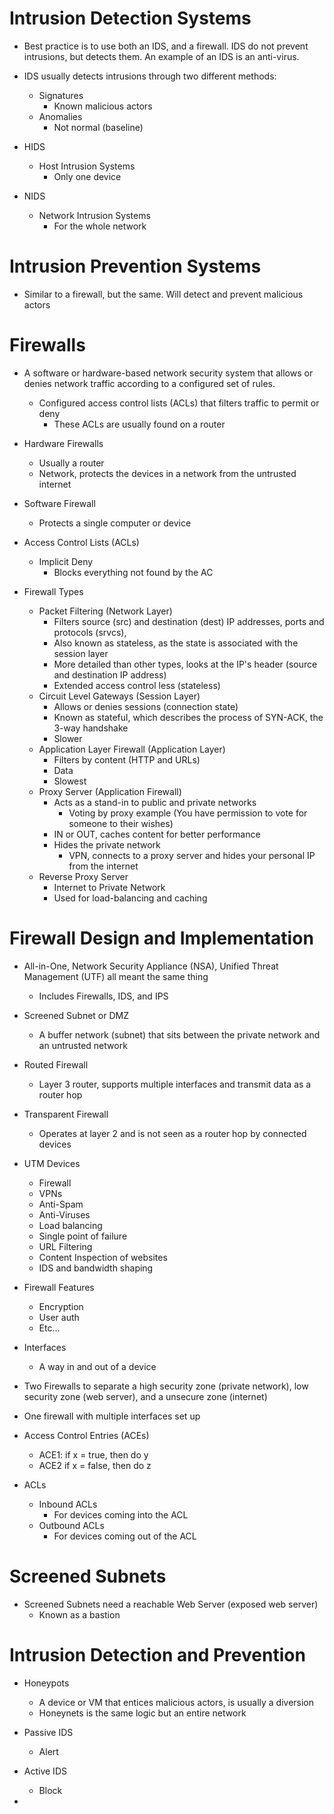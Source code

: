 
# Intrusion Detection Systems

- Best practice is to use both an IDS, and a firewall. IDS do not prevent intrusions, but detects them. An example of an IDS is an anti-virus. 

- IDS usually detects intrusions through two different methods:
	- Signatures
		- Known malicious actors
	- Anomalies
		- Not normal (baseline)

- HIDS
	- Host Intrusion Systems
		- Only one device
- NIDS 
	- Network Intrusion Systems
		- For the whole network

# Intrusion Prevention Systems

- Similar to a firewall, but the same. Will detect and prevent malicious actors

# Firewalls

- A software or hardware-based network security system that allows or denies network traffic according to a configured set of rules.
	- Configured access control lists (ACLs) that filters traffic to permit or deny 
		- These ACLs are usually found on a router

- Hardware Firewalls
	- Usually a router
	- Network, protects the devices in a network from the untrusted internet 

- Software Firewall
	- Protects a single computer or device 

- Access Control Lists (ACLs)
	- Implicit Deny
		- Blocks everything not found by the AC

- Firewall Types
	- Packet Filtering (Network Layer)
		- Filters source (src) and destination (dest) IP addresses, ports and protocols (srvcs), 
		- Also known as stateless, as the state is associated with the session layer
		- More detailed than other types, looks at the IP's header (source and destination IP address)
		- Extended access control less (stateless)
	- Circuit Level Gateways (Session Layer)
		- Allows or denies sessions (connection state) 
		- Known as stateful, which describes the process of SYN-ACK, the 3-way handshake
		- Slower 
	- Application Layer Firewall (Application Layer)
		- Filters by content (HTTP and URLs)
		- Data
		- Slowest 
	- Proxy Server (Application Firewall)
		- Acts as a stand-in to public and private networks
			- Voting by proxy example (You have permission to vote for someone to their wishes)
		- IN or OUT, caches content for better performance
		- Hides the private network 
			- VPN, connects to a proxy server and hides your personal IP from the internet
	- Reverse Proxy Server
		- Internet to Private Network
		- Used for load-balancing and caching

# Firewall Design and Implementation

- All-in-One, Network Security Appliance (NSA), Unified Threat Management (UTF) all meant the same thing
	- Includes Firewalls, IDS, and IPS 

- Screened Subnet or DMZ
	- A buffer network (subnet) that sits between the private network and an untrusted network

- Routed Firewall
	- Layer 3 router, supports multiple interfaces and transmit data as a router hop

- Transparent Firewall
	- Operates at layer 2 and is not seen as a router hop by connected devices

- UTM Devices
	- Firewall
	- VPNs
	- Anti-Spam
	- Anti-Viruses 
	- Load balancing
	- Single point of failure 
	- URL Filtering
	- Content Inspection of websites
	- IDS and bandwidth shaping

- Firewall Features
	- Encryption
	- User auth
	- Etc...

- Interfaces
	- A way in and out of a device

- Two Firewalls to separate a high security zone (private network), low security zone (web server), and a unsecure zone (internet)

- One firewall with multiple interfaces set up 

- Access Control Entries (ACEs)
	- ACE1: if x = true, then do y
	- ACE2 if x = false, then do z 

- ACLs
	- Inbound ACLs
		- For devices coming into the ACL
	- Outbound ACLs
		- For devices coming out of the ACL

# Screened Subnets

- Screened Subnets need a reachable Web Server (exposed web server)
	- Known as a bastion 

# Intrusion Detection and Prevention 

- Honeypots
	- A device or VM that entices malicious actors, is usually a diversion
	- Honeynets is the same logic but an entire network

- Passive IDS
	- Alert
- Active IDS
	- Block 

- 


